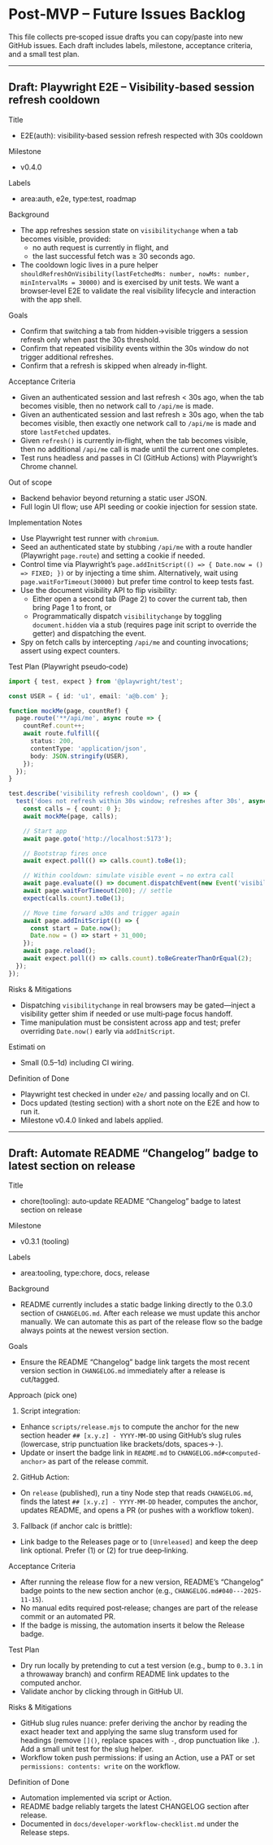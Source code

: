 # Post‑MVP – Future Issues Backlog

This file collects pre‑scoped issue drafts you can copy/paste into new GitHub issues. Each draft includes labels, milestone, acceptance criteria, and a small test plan.

---

## Draft: Playwright E2E – Visibility‑based session refresh cooldown

Title
- E2E(auth): visibility‑based session refresh respected with 30s cooldown

Milestone
- v0.4.0

Labels
- area:auth, e2e, type:test, roadmap

Background
- The app refreshes session state on `visibilitychange` when a tab becomes visible, provided:
  - no auth request is currently in flight, and
  - the last successful fetch was ≥ 30 seconds ago.
- The cooldown logic lives in a pure helper `shouldRefreshOnVisibility(lastFetchedMs: number, nowMs: number, minIntervalMs = 30000)` and is exercised by unit tests. We want a browser‑level E2E to validate the real visibility lifecycle and interaction with the app shell.

Goals
- Confirm that switching a tab from hidden→visible triggers a session refresh only when past the 30s threshold.
- Confirm that repeated visibility events within the 30s window do not trigger additional refreshes.
- Confirm that a refresh is skipped when already in‑flight.

Acceptance Criteria
- Given an authenticated session and last refresh < 30s ago, when the tab becomes visible, then no network call to `/api/me` is made.
- Given an authenticated session and last refresh ≥ 30s ago, when the tab becomes visible, then exactly one network call to `/api/me` is made and store `lastFetched` updates.
- Given `refresh()` is currently in‑flight, when the tab becomes visible, then no additional `/api/me` call is made until the current one completes.
- Test runs headless and passes in CI (GitHub Actions) with Playwright’s Chrome channel.

Out of scope
- Backend behavior beyond returning a static user JSON.
- Full login UI flow; use API seeding or cookie injection for session state.

Implementation Notes
- Use Playwright test runner with `chromium`.
- Seed an authenticated state by stubbing `/api/me` with a route handler (Playwright `page.route`) and setting a cookie if needed.
- Control time via Playwright’s `page.addInitScript(() => { Date.now = () => FIXED; })` or by injecting a time shim. Alternatively, wait using `page.waitForTimeout(30000)` but prefer time control to keep tests fast.
- Use the document visibility API to flip visibility:
  - Either open a second tab (Page 2) to cover the current tab, then bring Page 1 to front, or
  - Programmatically dispatch `visibilitychange` by toggling `document.hidden` via a stub (requires page init script to override the getter) and dispatching the event.
- Spy on fetch calls by intercepting `/api/me` and counting invocations; assert using expect counters.

Test Plan (Playwright pseudo‑code)
```ts
import { test, expect } from '@playwright/test';

const USER = { id: 'u1', email: 'a@b.com' };

function mockMe(page, countRef) {
  page.route('**/api/me', async route => {
    countRef.count++;
    await route.fulfill({
      status: 200,
      contentType: 'application/json',
      body: JSON.stringify(USER),
    });
  });
}

test.describe('visibility refresh cooldown', () => {
  test('does not refresh within 30s window; refreshes after 30s', async ({ page }) => {
    const calls = { count: 0 };
    await mockMe(page, calls);

    // Start app
    await page.goto('http://localhost:5173');

    // Bootstrap fires once
    await expect.poll(() => calls.count).toBe(1);

    // Within cooldown: simulate visible event → no extra call
    await page.evaluate(() => document.dispatchEvent(new Event('visibilitychange')));
    await page.waitForTimeout(200); // settle
    expect(calls.count).toBe(1);

    // Move time forward ≥30s and trigger again
    await page.addInitScript(() => {
      const start = Date.now();
      Date.now = () => start + 31_000;
    });
    await page.reload();
    await expect.poll(() => calls.count).toBeGreaterThanOrEqual(2);
  });
});
```

Risks & Mitigations
- Dispatching `visibilitychange` in real browsers may be gated—inject a visibility getter shim if needed or use multi‑page focus handoff.
- Time manipulation must be consistent across app and test; prefer overriding `Date.now()` early via `addInitScript`.

Estimati on
- Small (0.5–1d) including CI wiring.

Definition of Done
- Playwright test checked in under `e2e/` and passing locally and on CI.
- Docs updated (testing section) with a short note on the E2E and how to run it.
- Milestone v0.4.0 linked and labels applied.

---

## Draft: Automate README “Changelog” badge to latest section on release

Title
- chore(tooling): auto‑update README “Changelog” badge to latest section on release

Milestone
- v0.3.1 (tooling)

Labels
- area:tooling, type:chore, docs, release

Background
- README currently includes a static badge linking directly to the 0.3.0 section of `CHANGELOG.md`. After each release we must update this anchor manually. We can automate this as part of the release flow so the badge always points at the newest version section.

Goals
- Ensure the README “Changelog” badge link targets the most recent version section in `CHANGELOG.md` immediately after a release is cut/tagged.

Approach (pick one)
1) Script integration:
  - Enhance `scripts/release.mjs` to compute the anchor for the new section header `## [x.y.z] - YYYY-MM-DD` using GitHub’s slug rules (lowercase, strip punctuation like brackets/dots, spaces→`-`).
  - Update or insert the badge link in `README.md` to `CHANGELOG.md#<computed-anchor>` as part of the release commit.
2) GitHub Action:
  - On `release` (published), run a tiny Node step that reads `CHANGELOG.md`, finds the latest `## [x.y.z] - YYYY-MM-DD` header, computes the anchor, updates README, and opens a PR (or pushes with a workflow token).
3) Fallback (if anchor calc is brittle):
  - Link badge to the Releases page or to `[Unreleased]` and keep the deep link optional. Prefer (1) or (2) for true deep‑linking.

Acceptance Criteria
- After running the release flow for a new version, README’s “Changelog” badge points to the new section anchor (e.g., `CHANGELOG.md#040---2025-11-15`).
- No manual edits required post‑release; changes are part of the release commit or an automated PR.
- If the badge is missing, the automation inserts it below the Release badge.

Test Plan
- Dry run locally by pretending to cut a test version (e.g., bump to `0.3.1` in a throwaway branch) and confirm README link updates to the computed anchor.
- Validate anchor by clicking through in GitHub UI.

Risks & Mitigations
- GitHub slug rules nuance: prefer deriving the anchor by reading the exact header text and applying the same slug transform used for headings (remove `[]()`, replace spaces with `-`, drop punctuation like `.`). Add a small unit test for the slug helper.
- Workflow token push permissions: if using an Action, use a PAT or set `permissions: contents: write` on the workflow.

Definition of Done
- Automation implemented via script or Action.
- README badge reliably targets the latest CHANGELOG section after release.
- Documented in `docs/developer-workflow-checklist.md` under the Release steps.
